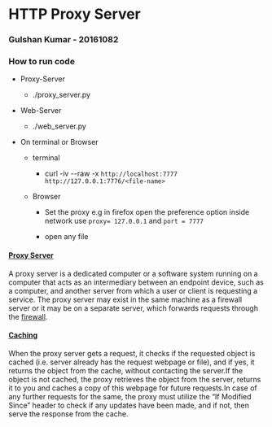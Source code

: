# HTTP Proxy Server

### Gulshan Kumar - 20161082


### How to run code

- Proxy-Server

  - ./proxy_server.py

- Web-Server

  - ./web_server.py

- On terminal or Browser

  - terminal

    - curl -iv --raw -x `http://localhost:7777 http://127.0.0.1:7776/<file-name>`

  - Browser

    - Set the proxy e.g in firefox open the preference option inside network use `proxy= 127.0.0.1` and `port = 7777`

    - open any file



#### <u>Proxy Server</u>

A proxy server is a dedicated computer or a software system running on a computer that acts as an intermediary between an endpoint device, such as a computer, and another server from which a user or client is requesting a service. The proxy server may exist in the same machine as a firewall server or it may be on a separate server, which forwards requests through the [firewall](http://searchsecurity.techtarget.com/definition/firewall).



#### <u>Caching</u>

When the proxy server gets a request, it checks if the requested object is cached (i.e. server
already has the request webpage or file), and if yes, it returns the object from the cache, without
contacting the server.If the object is not cached, the proxy retrieves the object from the server, returns it to you and caches a copy of this webpage for future requests.In case of any further requests for the same, the proxy must utilize the “If Modified Since” header to check if any updates have been made, and if not, then serve the response from the cache.
